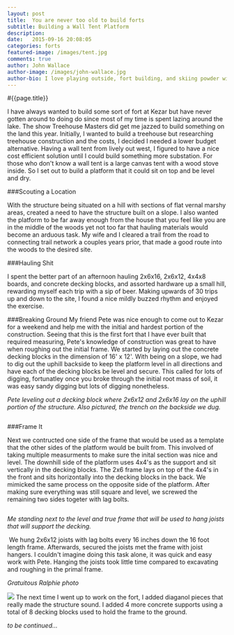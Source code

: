 ```yaml
---
layout: post
title:  You are never too old to build forts
subtitle: Building a Wall Tent Platform
description:
date:   2015-09-16 20:08:05
categories: forts
featured-image: /images/tent.jpg
comments: true
author: John Wallace
author-image: /images/john-wallace.jpg
author-bio: I love playing outside, fort building, and skiing powder with my wife and dog.  Currently a front end devloper at AppNeta.
---
```

#{{page.title}}

I have always wanted to build some sort of fort at Kezar but have never gotten around to doing do since most of my time is spent lazing around the lake. The show Treehouse Masters did get me jazzed to build something on the land this year. Initially, I wanted to build a treehouse but researching treehouse construction and the costs, I decided I needed a lower budget alternative.
Having a wall tent from lively out west, I figured to have a nice cost efficient solution until I could build something more substation.  For those who don't know a wall tent is a large canvas tent with a wood stove inside.  So I set out to build a platform that it could sit on top and be level and dry.

###Scouting a Location

With the structure being situated on a hill with sections of flat vernal marshy areas, created a need to have the structure built on a slope.  I also wanted the platform to be far away enough from the house that you feel like you are in the middle of the woods yet not too far that hauling materials would become an arduous task.  My wife and I cleared a trail from the road to connecting trail network a couples years prior, that made a good route into the woods to the desired site.

###Hauling Shit

I spent the better part of an afternoon hauling 2x6x16, 2x6x12, 4x4x8 boards, and concrete decking blocks, and assorted hardware up a small hill, rewarding myself each trip with a sip of beer.  Making upwards of 30 trips up and down to the site, I found a nice mildly buzzed rhythm and enjoyed the exercise.

###Breaking Ground
My friend Pete was nice enough to come out to Kezar for a weekend and help me with the initial and hardest portion of the construction.  Seeing that this is the first fort that I have ever built that required measuring, Pete's knowledge of construction was great to have when roughing out the initial frame.   We started by laying out the concrete decking blocks in the dimension of 16' x 12'.  With being on a slope, we had to dig out the uphill backside to keep the platform level in all directions and have each of the decking blocks be level and secure.  This called for lots of digging, fortunatley once you broke through the initial root mass of soil, it was easy sandy digging but lots of digging nonetheless.
<img src="/images/fort/fort1.jpg" alt="" class="post-photo">

*Pete leveling out a decking block where 2x6x12 and 2x6x16 lay on the uphill portion of the structure. Also pictured, the trench on the backside we dug.*

<img src="/images/fort/fort2.jpg" alt="" class="post-photo">

###Frame It

Next we contructed one side of the frame that would be used as a template that the other sides of the platform would be built from.  This involved of taking multiple measurments to make sure the inital section was nice and level.  The downhill side of the platform uses 4x4's as the support and sit vertically in the decking blocks.  The 2x6 frame lays on top of the 4x4's in the front and sits horizontally into the decking blocks in the back.  We mimicked the same process on the opposite side of the platform.  After making sure everything was still square and level, we screwed the remaining two sides togeter with lag bolts. 

<img src="/images/fort/fort3.jpg" alt="" class="post-photo">

*Me standing next to the level and true frame that will be used to hang joists that will support the decking.*
<!-- <img src="/images/fort/fort4.jpg" alt="" class="post-photo"> -->
<img src="/images/fort/fort7.jpg" alt="" class="post-photo">
We hung 2x6x12 joists with lag bolts every 16 inches down the 16 foot length frame.  Afterwards, secured the joists met the frame with joist hangers.  I couldn't imagine doing this task alone, it was quick and easy work with Pete.  Hanging the joists took little time compared to excavating and roughing in the primal frame.
<img src="/images/fort/fort6.jpg" alt="" class="post-photo">

*Gratuitous Ralphie photo*
<!-- <img src="/images/fort/fort8.jpg" alt="" class="post-photo"> -->
<img src="/images/fort/fort8.jpg" class="post-photo">
The next time I went up to work on the fort, I added diaganol pieces that really made the structure sound.  I added 4 more concrete supports using a total of 8 decking blocks used to hold the frame to the ground.  

*to be continued...*
